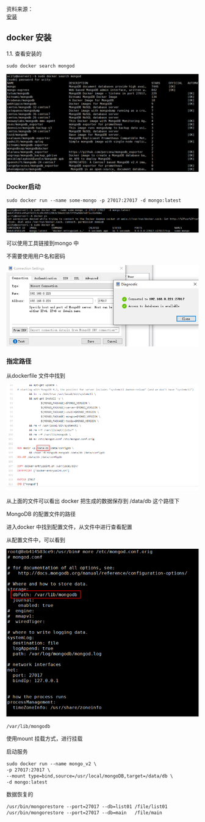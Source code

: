 资料来源：<br/>
[安装](https://www.runoob.com/docker/docker-install-mongodb.html )<br/>

## docker 安装


1.1. 查看安装的
```
sudo docker search mongod
```

![image-20240111143901475](img/image-20240111143901475.png)

###  Docker启动

```
sudo docker run --name some-mongo -p 27017:27017 -d mongo:latest
```

![image-20240111143944049](img/image-20240111143944049.png)

可以使用工具链接到mongo 中

不需要使用用户名和密码

![image-20240111143958240](img/image-20240111143958240.png)

### 指定路径

从dockerfile 文件中找到

![image-20240111144030336](img/image-20240111144030336.png)

从上面的文件可以看出 docker 把生成的数据保存到 /data/db 这个路径下

MongoDB 的配置文件的路径

进入docker 中找到配置文件，从文件中进行查看配置

从配置文件中，可以看到

![image-20240111144042516](img/image-20240111144042516.png)

```
/var/lib/mongodb
```

使用mount 挂载方式，进行挂载

启动服务

```
sudo docker run --name mongo_v2 \
-p 27017:27017 \
--mount type=bind,source=/usr/local/mongoDB,target=/data/db \
-d mongo:latest
```

数据恢复的

```
/usr/bin/mongorestore --port=27017 --db=list01 /file/list01
/usr/bin/mongorestore --port=27017 --db=main   /file/main
```





 